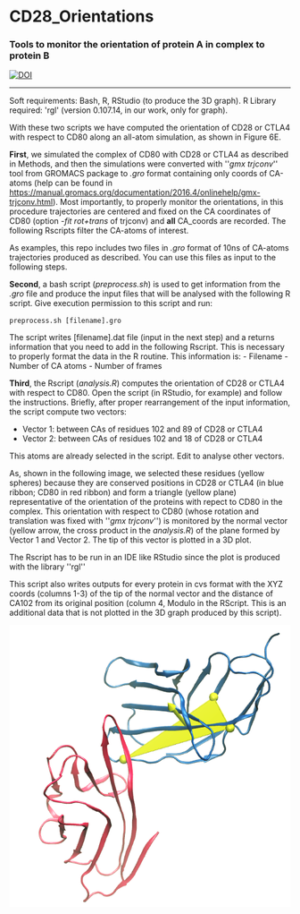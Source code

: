 # CD28_Orientations
### Tools to monitor the orientation of protein A in complex to protein B


[![DOI](https://zenodo.org/badge/DOI/10.5281/zenodo.7010179.svg)](https://doi.org/10.5281/zenodo.7010179)


-------------

Soft requirements: Bash, R, RStudio (to produce the 3D graph). R Library required: 'rgl' (version 0.107.14, in our work, only for graph).


With these two scripts we have computed the orientation of CD28 or CTLA4 with respect to CD80 along an all-atom simulation, as shown in Figure 6E. 

**First**, we simulated the complex of CD80 with CD28 or CTLA4 as described in Methods, and then the simulations were converted with ''*gmx trjconv*'' tool from GROMACS package to *.gro* format containing only coords of CA-atoms (help can be found in https://manual.gromacs.org/documentation/2016.4/onlinehelp/gmx-trjconv.html). Most importantly, to properly monitor the orientations, in this procedure trajectories are centered and fixed on the CA coordinates of CD80 (option *-fit rot+trans* of trjconv) and **all** CA_coords are recorded. The following Rscripts filter the CA-atoms of interest.

As examples, this repo includes two files in *.gro* format of 10ns of CA-atoms trajectories produced as described. You can use this files as input to the following steps.

**Second**, a bash script (*preprocess.sh*) is used to get information from the *.gro* file and produce the input files that will be analysed with the following R script. Give execution permission to this script and run:

    preprocess.sh [filename].gro

The script writes [filename].dat file (input in the next step) and a returns information that you need to add in the following Rscript. This is necessary to properly format the data in the R routine. This information is:
    -  Filename
    -  Number of CA atoms
    -  Number of frames

**Third**, the Rscript (*analysis.R*) computes the orientation of CD28 or CTLA4 with respect to CD80. Open the  script (in RStudio, for example) and follow the instructions. Briefly, after proper rearrangement of the input information, the script compute two vectors: 

- Vector 1: between CAs of residues 102 and 89 of CD28 or CTLA4
- Vector 2: between CAs of residues 102 and 18 of CD28 or CTLA4

This atoms are already selected in the script. Edit to analyse other vectors.

As, shown in the following image, we selected these residues (yellow spheres) because they are conserved positions in CD28 or CTLA4 (in blue ribbon; CD80 in red ribbon) and form a triangle (yellow plane) representative of the orientation of the proteins with repect to CD80 in the complex. This orientation with respect to CD80 (whose rotation and translation was fixed with ''*gmx trjconv*'') is monitored by the normal vector (yellow arrow, the cross product in the *analysis.R*) of the plane formed by Vector 1 and Vector 2. The tip of this vector is plotted in a 3D plot.

The Rscript has to be run in an IDE like RStudio since the plot is produced with the library ''rgl''

This script also writes outputs for every protein in cvs format with the XYZ coords (columns 1-3) of the tip of the normal vector and the distance of CA102 from its original position (column 4, Modulo in the RScript. This is an additional data that is not plotted in the 3D graph produced by this script).

![Complex](./Normal_plane.png)
